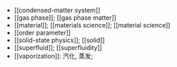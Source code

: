 - [[condensed-matter system]]
- [[gas phase]]; [[gas phase matter]]
- [[material]]; [[materials science]]; [[material science]]
- [[order parameter]]
- [[solid-state physics]]; [[solid]]
- [[superfluid]]; [[superfluidity]]
- [[vaporization]]: 汽化, 蒸发;
